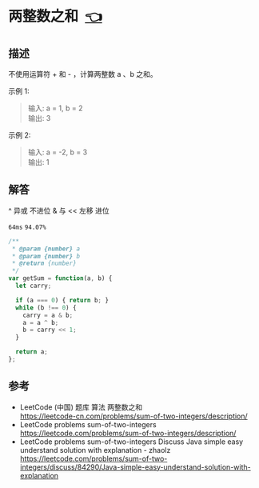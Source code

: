 # <a id="sumOfTwoIntegers"></a>两整数之和&nbsp;&nbsp;[:point_left:][readme.problemSet.algorithm.sumOfTwoIntegers] #

## 描述 ##

不使用运算符 + 和 - ​​​​​​​，计算两整数 ​​​​​​​a 、b ​​​​​​​之和。

示例 1:

> 输入: a = 1, b = 2  
> 输出: 3

示例 2:

> 输入: a = -2, b = 3  
> 输出: 1

## 解答 ##

^ 异或 不进位 & 与 << 左移 进位

`64ms` `94.07%`

```javascript
/**
 * @param {number} a
 * @param {number} b
 * @return {number}
 */
var getSum = function(a, b) {
  let carry;

  if (a === 0) { return b; }
  while (b !== 0) {
    carry = a & b;
    a = a ^ b;
    b = carry << 1;
  }

  return a;
};
```

## 参考 ##

* LeetCode (中国) 题库 算法 两整数之和  
  <https://leetcode-cn.com/problems/sum-of-two-integers/description/>
* LeetCode problems sum-of-two-integers  
  <https://leetcode.com/problems/sum-of-two-integers/description/>
* LeetCode problems sum-of-two-integers Discuss Java simple easy understand solution with explanation - zhaolz  
  <https://leetcode.com/problems/sum-of-two-integers/discuss/84290/Java-simple-easy-understand-solution-with-explanation>


<!-- 链接 开始 -->
[readme.problemSet.algorithm.sumOfTwoIntegers]: ../../README.md#problemSet.algorithm.sumOfTwoIntegers "README"
<!-- 链接 结束 -->
